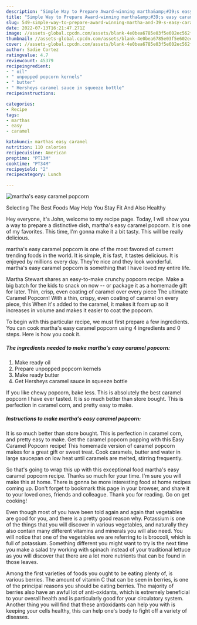 ```yaml
---
description: "Simple Way to Prepare Award-winning martha&amp;#39;s easy caramel popcorn"
title: "Simple Way to Prepare Award-winning martha&amp;#39;s easy caramel popcorn"
slug: 549-simple-way-to-prepare-award-winning-martha-and-39-s-easy-caramel-popcorn
date: 2022-07-13T16:21:47.271Z
image: //assets-global.cpcdn.com/assets/blank-4e0bea6785e03f5e602ec562f230caae08da540cada707380b4fe1bbebba43da.png
thumbnail: //assets-global.cpcdn.com/assets/blank-4e0bea6785e03f5e602ec562f230caae08da540cada707380b4fe1bbebba43da.png
cover: //assets-global.cpcdn.com/assets/blank-4e0bea6785e03f5e602ec562f230caae08da540cada707380b4fe1bbebba43da.png
author: Sadie Cortez
ratingvalue: 4.7
reviewcount: 45379
recipeingredient:
- " oil"
- " unpopped popcorn kernels"
- " butter"
- " Hersheys caramel sauce in squeeze bottle"
recipeinstructions:

categories:
- Recipe
tags:
- marthas
- easy
- caramel

katakunci: marthas easy caramel 
nutrition: 110 calories
recipecuisine: American
preptime: "PT13M"
cooktime: "PT34M"
recipeyield: "2"
recipecategory: Lunch

---
```



![martha&#39;s easy caramel popcorn](//assets-global.cpcdn.com/assets/blank-4e0bea6785e03f5e602ec562f230caae08da540cada707380b4fe1bbebba43da.png)

Selecting The Best Foods May Help You Stay Fit And Also Healthy

Hey everyone, it's John, welcome to my recipe page. Today, I will show you a way to prepare a distinctive dish, martha&#39;s easy caramel popcorn. It is one of my favorites. This time, I'm gonna make it a bit tasty. This will be really delicious.

martha&#39;s easy caramel popcorn is one of the most favored of current trending foods in the world. It is simple, it is fast, it tastes delicious. It is enjoyed by millions every day. They're nice and they look wonderful. martha&#39;s easy caramel popcorn is something that I have loved my entire life.

Martha Stewart shares an easy-to-make crunchy popcorn recipe. Make a big batch for the kids to snack on now -- or package it as a homemade gift for later. Thin, crisp, even coating of caramel over every piece The ultimate Caramel Popcorn! With a thin, crispy, even coating of caramel on every piece, this When it&#39;s added to the caramel, it makes it foam up so it increases in volume and makes it easier to coat the popcorn.


To begin with this particular recipe, we must first prepare a few ingredients. You can cook martha&#39;s easy caramel popcorn using 4 ingredients and 0 steps. Here is how you cook it.

<!--inarticleads1-->

##### The ingredients needed to make martha&#39;s easy caramel popcorn:

1. Make ready  oil
1. Prepare  unpopped popcorn kernels
1. Make ready  butter
1. Get  Hersheys caramel sauce in squeeze bottle


If you like chewy popcorn, bake less. This is absolutely the best caramel popcorn I have ever tasted. It is so much better than store bought. This is perfection in caramel corn, and pretty easy to make. 

<!--inarticleads2-->

##### Instructions to make martha&#39;s easy caramel popcorn:



It is so much better than store bought. This is perfection in caramel corn, and pretty easy to make. Get the caramel popcorn popping with this Easy Caramel Popcorn recipe! This homemade version of caramel popcorn makes for a great gift or sweet treat. Cook caramels, butter and water in large saucepan on low heat until caramels are melted, stirring frequently. 

So that's going to wrap this up with this exceptional food martha&#39;s easy caramel popcorn recipe. Thanks so much for your time. I'm sure you will make this at home. There is gonna be more interesting food at home recipes coming up. Don't forget to bookmark this page in your browser, and share it to your loved ones, friends and colleague. Thank you for reading. Go on get cooking!

Even though most of you have been told again and again that vegetables are good for you, and there is a pretty good reason why. Potassium is one of the things that you will discover in various vegetables, and naturally they also contain many different vitamins and minerals you will also need. You will notice that one of the vegetables we are referring to is broccoli, which is full of potassium. Something different you might want to try is the next time you make a salad try working with spinach instead of your traditional lettuce as you will discover that there are a lot more nutrients that can be found in those leaves.

Among the first varieties of foods you ought to be eating plenty of, is various berries. The amount of vitamin C that can be seen in berries, is one of the principal reasons you should be eating berries. The majority of berries also have an awful lot of anti-oxidants, which is extremely beneficial to your overall health and is particularly good for your circulatory system. Another thing you will find that these antioxidants can help you with is keeping your cells healthy, this can help one's body to fight off a variety of diseases.
